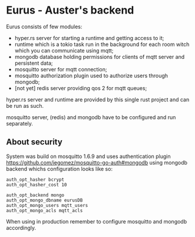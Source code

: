 # Eurus - Auster's backend

Eurus consists of few modules:
- hyper.rs server for starting a runtime and getting access to it;
- runtime which is a tokio task run in the background for each room
witch which you can communicate using mqtt;
- mongodb database holding permissions for clients of mqtt server and
persistent data;
- mosquitto server for mqtt connection;
- mosquitto authorization plugin used to authorize users through mongodb;
- [not yet] redis server providing qos 2 for mqtt queues;

hyper.rs server and runtime are provided by this single rust
project and can be run as such.

mosquitto server, (redis) and mongodb have to be configured and run
separately.

## About security
System was build on mosquitto 1.6.9 and uses
authentication plugin https://github.com/iegomez/mosquitto-go-auth#mongodb using mongodb backend
whichs configuration looks like so:

```
auth_opt_hasher bcrypt
auth_opt_hasher_cost 10

auth_opt_backend mongo
auth_opt_mongo_dbname eurusDB
auth_opt_mongo_users mqtt_users
auth_opt_mongo_acls mqtt_acls
```

When using in production remember to configure mosquitto
and mongodb accordingly.

